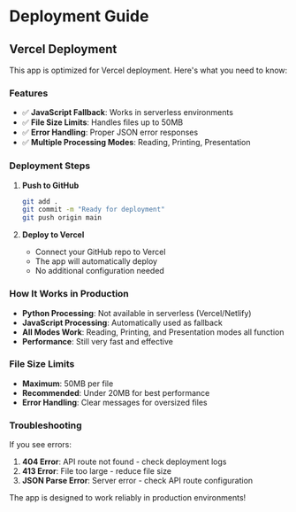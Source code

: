 # Deployment Guide

## Vercel Deployment

This app is optimized for Vercel deployment. Here's what you need to know:

### Features
- ✅ **JavaScript Fallback**: Works in serverless environments
- ✅ **File Size Limits**: Handles files up to 50MB
- ✅ **Error Handling**: Proper JSON error responses
- ✅ **Multiple Processing Modes**: Reading, Printing, Presentation

### Deployment Steps

1. **Push to GitHub**
   ```bash
   git add .
   git commit -m "Ready for deployment"
   git push origin main
   ```

2. **Deploy to Vercel**
   - Connect your GitHub repo to Vercel
   - The app will automatically deploy
   - No additional configuration needed

### How It Works in Production

- **Python Processing**: Not available in serverless (Vercel/Netlify)
- **JavaScript Processing**: Automatically used as fallback
- **All Modes Work**: Reading, Printing, and Presentation modes all function
- **Performance**: Still very fast and effective

### File Size Limits

- **Maximum**: 50MB per file
- **Recommended**: Under 20MB for best performance
- **Error Handling**: Clear messages for oversized files

### Troubleshooting

If you see errors:
1. **404 Error**: API route not found - check deployment logs
2. **413 Error**: File too large - reduce file size
3. **JSON Parse Error**: Server error - check API route configuration

The app is designed to work reliably in production environments!
